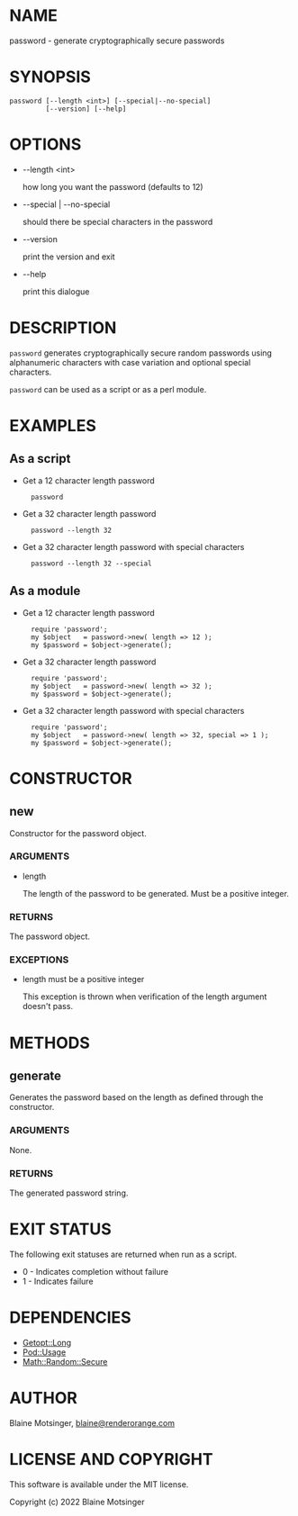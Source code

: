 # NAME

password - generate cryptographically secure passwords

# SYNOPSIS

    password [--length <int>] [--special|--no-special]
             [--version] [--help]

# OPTIONS

- --length &lt;int>

    how long you want the password (defaults to 12)

- --special | --no-special

    should there be special characters in the password

- --version

    print the version and exit

- --help

    print this dialogue

# DESCRIPTION

`password` generates cryptographically secure random passwords using alphanumeric characters with case variation and optional special characters.

`password` can be used as a script or as a perl module.

# EXAMPLES

## As a script

- Get a 12 character length password

        password

- Get a 32 character length password

        password --length 32

- Get a 32 character length password with special characters

        password --length 32 --special

## As a module

- Get a 12 character length password

        require 'password';
        my $object   = password->new( length => 12 );
        my $password = $object->generate();

- Get a 32 character length password

        require 'password';
        my $object   = password->new( length => 32 );
        my $password = $object->generate();

- Get a 32 character length password with special characters

        require 'password';
        my $object   = password->new( length => 32, special => 1 );
        my $password = $object->generate();

# CONSTRUCTOR

## new

Constructor for the password object.

### ARGUMENTS

- length

    The length of the password to be generated.  Must be a positive integer.

### RETURNS

The password object.

### EXCEPTIONS

- length must be a positive integer

    This exception is thrown when verification of the length argument doesn't pass.

# METHODS

## generate

Generates the password based on the length as defined through the constructor.

### ARGUMENTS

None.

### RETURNS

The generated password string.

# EXIT STATUS

The following exit statuses are returned when run as a script.

- 0 - Indicates completion without failure
- 1 - Indicates failure

# DEPENDENCIES

- [Getopt::Long](https://metacpan.org/pod/Getopt::Long)
- [Pod::Usage](https://metacpan.org/pod/Pod::Usage)
- [Math::Random::Secure](https://metacpan.org/pod/Math::Random::Secure)

# AUTHOR

Blaine Motsinger, <blaine@renderorange.com>

# LICENSE AND COPYRIGHT

This software is available under the MIT license.

Copyright (c) 2022 Blaine Motsinger
